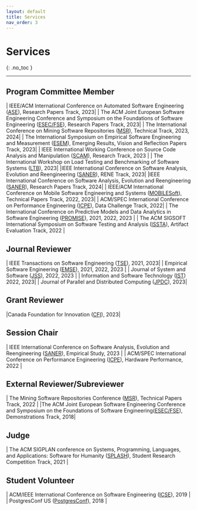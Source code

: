 ```yaml
---
layout: default
title: Services
nav_order: 3
---
```


# Services
{: .no_toc }

----

## Program Committee Member

| IEEE/ACM International Conference on Automated Software Engineering ([ASE](https://conf.researchr.org/series/ase)), Research Papers Track, 2023| 
| The ACM Joint European Software Engineering Conference and Symposium on the Foundations of Software Engineering ([ESEC/FSE](https://2023.esec-fse.org/track/fse-2023-research-papers)), Research Papers Track, 2023| 
| The International Conference on Mining Software Repositories ([MSR](https://conf.researchr.org/track/msr-2023/msr-2023-technical-papers)), Technical Track, 2023, 2024| 
| The International Symposium on Empirical Software Engineering and Measurement ([ESEM](https://conf.researchr.org/track/esem-2023/esem-2023-emerging-results-vision-and-reflection-papers)), Emerging Results, Vision and Reflection Papers Track, 2023| 
| IEEE International Working Conference on Source Code Analysis and Manipulation ([SCAM](http://www.ieee-scam.org/2023/#cfpresearchtrack)), Research Track, 2023 |
| The International Workshop on Load Testing and Benchmarking of Software Systems ([LTB](https://ltb2023.github.io/)), 2023| 
|IEEE International Conference on Software Analysis, Evolution and Reengineering ([SANER](https://saner2023.must.edu.mo/negativerestrack)), RENE Track, 2023|
|IEEE International Conference on Software Analysis, Evolution and Reengineering ([SANER](https://conf.researchr.org/track/saner-2024/saner-2024-papers)), Research Papers Track, 2024|
| IEEE/ACM International Conference on Mobile Software Engineering and Systems ([MOBILESoft](https://conf.researchr.org/home/mobilesoft-2023)), Technical Papers Track, 2022, 2023|
| ACM/SPEC International Conference on Performance Engineering ([ICPE](https://icpe2022.spec.org/)), Data Challenge Track, 2022|
| The International Conference on Predictive Models and Data Analytics in Software Engineering ([PROMISE](https://promiseconf.github.io/2022/index.html)), 2021, 2022, 2023 |
| The ACM SIGSOFT International Symposium on Software Testing and Analysis ([ISSTA](https://conf.researchr.org/track/issta-2022/issta-2022-artifact-evaluation)), Artifact Evaluation Track, 2022 |

## Journal Reviewer

| IEEE Transactions on Software Engineering ([TSE](https://ieeexplore.ieee.org/xpl/RecentIssue.jsp?punumber=32)), 2021, 2023| 
| Empirical Software Engineering ([EMSE](https://www.springer.com/journal/10664)), 2021, 2022, 2023 | 
| Journal of System and Software ([JSS](https://www.sciencedirect.com/journal/journal-of-systems-and-software)), 2022, 2023 | 
| Information and Software Technology ([IST](https://www.sciencedirect.com/journal/information-and-software-technology)) 2022, 2023|
| Journal of Parallel and Distributed Computing ([JPDC](https://www.sciencedirect.com/journal/journal-of-parallel-and-distributed-computing)), 2023| 

## Grant Reviewer

|Canada Foundation for Innovation ([CFI](https://www.innovation.ca/)), 2023|

## Session Chair

| IEEE International Conference on Software Analysis, Evolution and Reengineering ([SANER](https://saner2023.must.edu.mo/)), Empirical Study, 2023 |
| ACM/SPEC International Conference on Performance Engineering ([ICPE](https://icpe2022.spec.org/)), Hardware Performance, 2022 |


## External Reviewer/Subreviewer

| The Mining Software Repositories Conference ([MSR](https://conf.researchr.org/home/msr-2022)), Technical Papers Track, 2022 |
|The ACM Joint European Software Engineering Conference and Symposium on the Foundations of Software Engineering([ESEC/FSE](https://2018.fseconference.org/)), Demonstrations Track, 2018|

## Judge

| The ACM SIGPLAN conference on Systems, Programming, Languages, and Applications: Software for Humanity ([SPLASH](https://2021.splashcon.org/track/splash-2021-SRC?plenary=Hide%20plenary%20sessions)), Student Research Competition Track, 2021 |

## Student Volunteer

| ACM/IEEE International Conference on Software Engineering ([ICSE](https://2019.icse-conferences.org/)), 2019 |
| PostgresConf US ([PostgresConf](https://postgresconf.org/conferences/2018)), 2018 |
